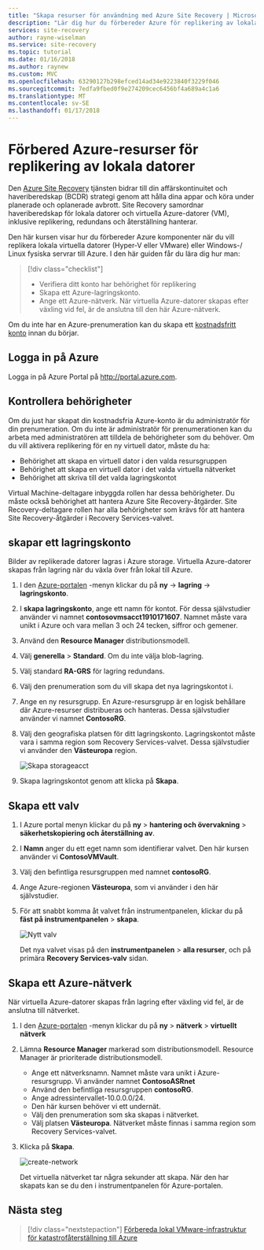 ```yaml
---
title: "Skapa resurser för användning med Azure Site Recovery | Microsoft Docs"
description: "Lär dig hur du förbereder Azure för replikering av lokala datorer med hjälp av Azure Site Recovery-tjänsten."
services: site-recovery
author: rayne-wiselman
ms.service: site-recovery
ms.topic: tutorial
ms.date: 01/16/2018
ms.author: raynew
ms.custom: MVC
ms.openlocfilehash: 63290127b298efced14ad34e9223840f3229f046
ms.sourcegitcommit: 7edfa9fbed0f9e274209cec6456bf4a689a4c1a6
ms.translationtype: MT
ms.contentlocale: sv-SE
ms.lasthandoff: 01/17/2018
---
```

# <a name="prepare-azure-resources-for-replication-of-on-premises-machines"></a>Förbered Azure-resurser för replikering av lokala datorer

Den [Azure Site Recovery](site-recovery-overview.md) tjänsten bidrar till din affärskontinuitet och haveriberedskap (BCDR) strategi genom att hålla dina appar och köra under planerade och oplanerade avbrott. Site Recovery samordnar haveriberedskap för lokala datorer och virtuella Azure-datorer (VM), inklusive replikering, redundans och återställning hanterar.

Den här kursen visar hur du förbereder Azure komponenter när du vill replikera lokala virtuella datorer (Hyper-V eller VMware) eller Windows-/ Linux fysiska servrar till Azure. I den här guiden får du lära dig hur man:

> [!div class="checklist"]
> * Verifiera ditt konto har behörighet för replikering
> * Skapa ett Azure-lagringskonto.
> * Ange ett Azure-nätverk. När virtuella Azure-datorer skapas efter växling vid fel, är de anslutna till den här Azure-nätverk.

Om du inte har en Azure-prenumeration kan du skapa ett [kostnadsfritt konto](https://azure.microsoft.com/pricing/free-trial/) innan du börjar.

## <a name="log-in-to-azure"></a>Logga in på Azure

Logga in på Azure Portal på http://portal.azure.com.

## <a name="verify-account-permissions"></a>Kontrollera behörigheter

Om du just har skapat din kostnadsfria Azure-konto är du administratör för din prenumeration. Om du inte är administratör för prenumerationen kan du arbeta med administratören att tilldela de behörigheter som du behöver. Om du vill aktivera replikering för en ny virtuell dator, måste du ha:

- Behörighet att skapa en virtuell dator i den valda resursgruppen
- Behörighet att skapa en virtuell dator i det valda virtuella nätverket
- Behörighet att skriva till det valda lagringskontot

Virtual Machine-deltagare inbyggda rollen har dessa behörigheter. Du måste också behörighet att hantera Azure Site Recovery-åtgärder. Site Recovery-deltagare rollen har alla behörigheter som krävs för att hantera Site Recovery-åtgärder i Recovery Services-valvet.

## <a name="create-a-storage-account"></a>skapar ett lagringskonto

Bilder av replikerade datorer lagras i Azure storage. Virtuella Azure-datorer skapas från lagring när du växla över från lokal till Azure.

1. I den [Azure-portalen](https://portal.azure.com) -menyn klickar du på **ny** -> **lagring** -> **lagringskonto**.
2. I **skapa lagringskonto**, ange ett namn för kontot. För dessa självstudier använder vi namnet **contosovmsacct1910171607**. Namnet måste vara unikt i Azure och vara mellan 3 och 24 tecken, siffror och gemener.
3. Använd den **Resource Manager** distributionsmodell.
4. Välj **generella** > **Standard**. Om du inte välja blob-lagring.
5. Välj standard **RA-GRS** för lagring redundans.
6. Välj den prenumeration som du vill skapa det nya lagringskontot i.
7. Ange en ny resursgrupp. En Azure-resursgrupp är en logisk behållare där Azure-resurser distribueras och hanteras. Dessa självstudier använder vi namnet **ContosoRG**.
8. Välj den geografiska platsen för ditt lagringskonto. Lagringskontot måste vara i samma region som Recovery Services-valvet. Dessa självstudier vi använder den **Västeuropa** region.

   ![Skapa storageacct](media/tutorial-prepare-azure/create-storageacct.png)

9. Skapa lagringskontot genom att klicka på **Skapa**.

## <a name="create-a-vault"></a>Skapa ett valv

1. I Azure portal menyn klickar du på **ny** > **hantering och övervakning** >
    **säkerhetskopiering och återställning av**.
2. I **Namn** anger du ett eget namn som identifierar valvet. Den här kursen använder vi **ContosoVMVault**.
3. Välj den befintliga resursgruppen med namnet **contosoRG**.
4. Ange Azure-regionen **Västeuropa**, som vi använder i den här självstudier.
5. För att snabbt komma åt valvet från instrumentpanelen, klickar du på **fäst på instrumentpanelen** > **skapa**.

   ![Nytt valv](./media/tutorial-prepare-azure/new-vault-settings.png)

   Det nya valvet visas på den **instrumentpanelen** > **alla resurser**, och på primära **Recovery Services-valv** sidan.

## <a name="set-up-an-azure-network"></a>Skapa ett Azure-nätverk

När virtuella Azure-datorer skapas från lagring efter växling vid fel, är de anslutna till nätverket.

1. I den [Azure-portalen](https://portal.azure.com) -menyn klickar du på **ny** > **nätverk** >
    **virtuellt nätverk**
2. Lämna **Resource Manager** markerad som distributionsmodell. Resource Manager är prioriterade distributionsmodell.
   - Ange ett nätverksnamn. Namnet måste vara unikt i Azure-resursgrupp. Vi använder namnet **ContosoASRnet**
   - Använd den befintliga resursgruppen **contosoRG**.
   - Ange adressintervallet-10.0.0.0/24.
   - Den här kursen behöver vi ett undernät.
   - Välj den prenumeration som ska skapas i nätverket.
   - Välj platsen **Västeuropa**. Nätverket måste finnas i samma region som Recovery Services-valvet.
3. Klicka på **Skapa**.

   ![create-network](media/tutorial-prepare-azure/create-network.png)

   Det virtuella nätverket tar några sekunder att skapa. När den har skapats kan se du den i instrumentpanelen för Azure-portalen.

## <a name="next-steps"></a>Nästa steg

> [!div class="nextstepaction"]
> [Förbereda lokal VMware-infrastruktur för katastrofåterställning till Azure](tutorial-prepare-on-premises-vmware.md)
